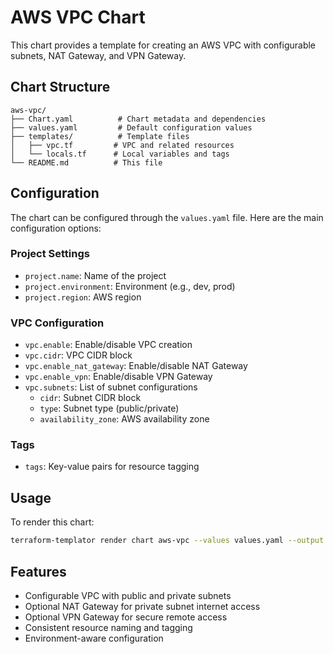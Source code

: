 # AWS VPC Chart

This chart provides a template for creating an AWS VPC with configurable subnets, NAT Gateway, and VPN Gateway.

## Chart Structure

```
aws-vpc/
├── Chart.yaml          # Chart metadata and dependencies
├── values.yaml         # Default configuration values
├── templates/          # Template files
│   ├── vpc.tf         # VPC and related resources
│   └── locals.tf      # Local variables and tags
└── README.md          # This file
```

## Configuration

The chart can be configured through the `values.yaml` file. Here are the main configuration options:

### Project Settings
- `project.name`: Name of the project
- `project.environment`: Environment (e.g., dev, prod)
- `project.region`: AWS region

### VPC Configuration
- `vpc.enable`: Enable/disable VPC creation
- `vpc.cidr`: VPC CIDR block
- `vpc.enable_nat_gateway`: Enable/disable NAT Gateway
- `vpc.enable_vpn`: Enable/disable VPN Gateway
- `vpc.subnets`: List of subnet configurations
  - `cidr`: Subnet CIDR block
  - `type`: Subnet type (public/private)
  - `availability_zone`: AWS availability zone

### Tags
- `tags`: Key-value pairs for resource tagging

## Usage

To render this chart:

```bash
terraform-templator render chart aws-vpc --values values.yaml --output output/
```

## Features

- Configurable VPC with public and private subnets
- Optional NAT Gateway for private subnet internet access
- Optional VPN Gateway for secure remote access
- Consistent resource naming and tagging
- Environment-aware configuration 